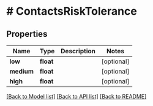# # ContactsRiskTolerance

## Properties

Name | Type | Description | Notes
------------ | ------------- | ------------- | -------------
**low** | **float** |  | [optional]
**medium** | **float** |  | [optional]
**high** | **float** |  | [optional]

[[Back to Model list]](../../README.md#models) [[Back to API list]](../../README.md#endpoints) [[Back to README]](../../README.md)
